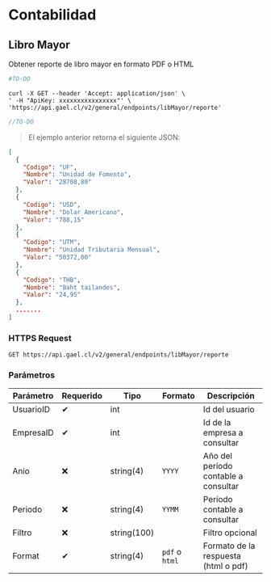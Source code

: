 # Contabilidad

## Libro Mayor

Obtener reporte de libro mayor en formato PDF o HTML

```python
#TO-DO
```

```shell
curl -X GET --header 'Accept: application/json' \
' -H "ApiKey: xxxxxxxxxxxxxxxx"' \
'https://api.gael.cl/v2/general/endpoints/libMayor/reporte'
```

```javascript
//TO-DO
```

> El ejemplo anterior retorna el siguiente JSON:

```json
[
  {
    "Codigo": "UF",
    "Nombre": "Unidad de Fomento",
    "Valor": "28708,80"
  },
  {
    "Codigo": "USD",
    "Nombre": "Dolar Americano",
    "Valor": "788,15"
  },
  {
    "Codigo": "UTM",
    "Nombre": "Unidad Tributaria Mensual",
    "Valor": "50372,00"
  },
  {
    "Codigo": "THB",
    "Nombre": "Baht tailandes",
    "Valor": "24,95"
  },
  .......
]
```

### HTTPS Request

`GET https://api.gael.cl/v2/general/endpoints/libMayor/reporte`

### Parámetros

Parámetro | Requerido | Tipo | Formato | Descripción
--------- | ------- | ----------- | ----------- | -----------
UsuarioID | ✔ | int | | Id del usuario
EmpresaID | ✔ | int | | Id de la empresa a consultar
Anio | ❌ | string(4) | `YYYY` | Año del período contable a consultar
Periodo | ❌ | string(4) | `YYMM` | Período contable a consultar
Filtro | ❌ | string(100) | | Filtro opcional
Format | ✔ | string(4)| `pdf` o `html` | Formato de la respuesta (html o pdf)